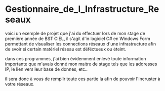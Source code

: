 # Gestionnaire_de_l_Infrastructure_Reseaux

voici un exemple de projet que j'ai du effectuer lors de mon stage de première année de BST CIEL, il s'agit d'in logiciel C# en Windows Form permettant de visualiser les connections réseaux d'une infrastructure afin de svoir si certain matériel réseau est déféctueux ou éteint.

dans ces programmes, j'ai bien évidemment enlevé toute information importante que m'avais donné mon maitre de stage tels que les addresses IP, le lien vers leur base de donnes, etc..

il sera donc à vous de remplir toute ces partie la afin de pouvoir l'incruster à votre réseaux.
